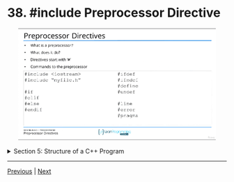 # 38. #include Preprocessor Directive

<p align="center" >
    <img src="../images/38_include-Preprocessor-Directive.png" width="90%" >
</p> 

<details>
  <summary> Section 5: Structure of a C++ Program </summary>

  -   using `g++`
  ```
  g++ -Wall -std=c++14 main.cpp  
  ```

  - [Codebase: 38. #include Preprocessor Directive](../codebase/S5_Structure-of-a-Cpp-Program.md/)

</details>


---

[Previous](./37_Overview-of-the-Structure-of-a-Cpp-Program.md) | [Next](./39_Comments.md)
